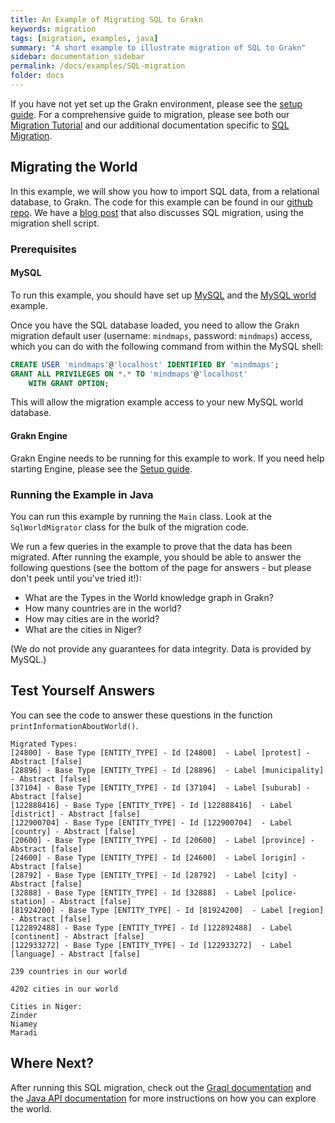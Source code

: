 ```yaml
---
title: An Example of Migrating SQL to Grakn
keywords: migration
tags: [migration, examples, java]
summary: "A short example to illustrate migration of SQL to Grakn"
sidebar: documentation_sidebar
permalink: /docs/examples/SQL-migration
folder: docs
---
```


If you have not yet set up the Grakn environment, please see the [setup guide](../get-started/setup-guide). For a comprehensive guide to migration, please see both our [Migration Tutorial](../migrating-data/overview) and our additional documentation specific to [SQL Migration](../migrating-data/migrating-sql).

## Migrating the World

In this example, we will show you how to import SQL data, from a relational database, to Grakn. The code for this example can be found in our [github repo](https://github.com/graknlabs/sample-projects/tree/master/example-sql-migration). We have a [blog post](https://blog.grakn.ai/populating-mindmapsdb-with-the-world-5b2445aee60c#) that also discusses SQL migration, using the migration shell script.

### Prerequisites

#### MySQL

To run this example, you should have set up [MySQL](http://dev.mysql.com/doc/mysql-getting-started/en/) and the [MySQL world](http://dev.mysql.com/doc/world-setup/en/world-setup-installation.html) example.

Once you have the SQL database loaded, you need to allow the Grakn migration default user (username: `mindmaps`, password: `mindmaps`) access, which you can do with the following command from within the MySQL shell:

```sql
CREATE USER 'mindmaps'@'localhost' IDENTIFIED BY 'mindmaps';
GRANT ALL PRIVILEGES ON *.* TO 'mindmaps'@'localhost'
    WITH GRANT OPTION;
```

This will allow the migration example access to your new MySQL world database.

#### Grakn Engine

Grakn Engine needs to be running for this example to work. If you need help starting Engine, please see the [Setup guide](../get-started/setup-guide).

### Running the Example in Java

You can run this example by running the `Main` class. Look at the `SqlWorldMigrator` class for the bulk of the migration code.  

We run a few queries in the example to prove that the data has been migrated. After running the example, you should be able to answer the following questions (see the bottom of the page for answers - but please don't peek until you've tried it!):

+ What are the Types in the World knowledge graph in Grakn?
+ How many countries are in the world?
+ How may cities are in the world?
+ What are the cities in Niger?

(We do not provide any guarantees for data integrity. Data is provided by MySQL.)


## Test Yourself Answers

You can see the code to answer these questions in the function `printInformationAboutWorld()`.



```
Migrated Types:
[24800] - Base Type [ENTITY_TYPE] - Id [24800]  - Label [protest] - Abstract [false]
[28896] - Base Type [ENTITY_TYPE] - Id [28896]  - Label [municipality] - Abstract [false]
[37104] - Base Type [ENTITY_TYPE] - Id [37104]  - Label [suburab] - Abstract [false]
[122888416] - Base Type [ENTITY_TYPE] - Id [122888416]  - Label [district] - Abstract [false]
[122900704] - Base Type [ENTITY_TYPE] - Id [122900704]  - Label [country] - Abstract [false]
[20600] - Base Type [ENTITY_TYPE] - Id [20600]  - Label [province] - Abstract [false]
[24600] - Base Type [ENTITY_TYPE] - Id [24600]  - Label [origin] - Abstract [false]
[28792] - Base Type [ENTITY_TYPE] - Id [28792]  - Label [city] - Abstract [false]
[32888] - Base Type [ENTITY_TYPE] - Id [32888]  - Label [police-station] - Abstract [false]
[81924200] - Base Type [ENTITY_TYPE] - Id [81924200]  - Label [region] - Abstract [false]
[122892488] - Base Type [ENTITY_TYPE] - Id [122892488]  - Label [continent] - Abstract [false]
[122933272] - Base Type [ENTITY_TYPE] - Id [122933272]  - Label [language] - Abstract [false]

239 countries in our world

4202 cities in our world

Cities in Niger:
Zinder
Niamey
Maradi
```


## Where Next?

After running this SQL migration, check out the [Graql documentation](../querying-data/overview) and the [Java API documentation](../java-library/core-api) for more instructions on how you can explore the world.
